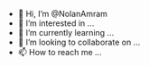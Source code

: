 - 👋 Hi, I’m @NolanAmram
- 👀 I’m interested in ...
- 🌱 I’m currently learning ...
- 💞️ I’m looking to collaborate on ...
- 📫 How to reach me ...

<!---
NolanAmram/NolanAmram is a ✨ special ✨ repository because its `README.md` (this file) appears on your GitHub profile.
You can click the Preview link to take a look at your changes.
--->
